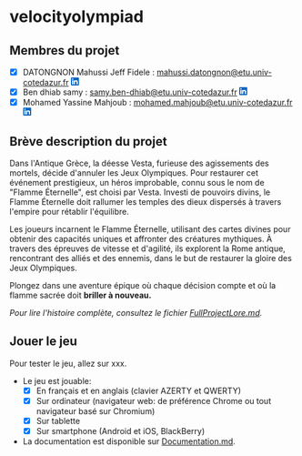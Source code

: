# velocityolympiad

## Membres du projet

- [x] DATONGNON Mahussi Jeff Fidele :
  mahussi.datongnon@etu.univ-cotedazur.fr [![logo](public/LinkedIn.png)](https://www.linkedin.com/in/mahussi-datongnon/)
- [x] Ben dhiab samy :
  samy.ben-dhiab@etu.univ-cotedazur.fr [![logo](public/LinkedIn.png)](https://www.linkedin.com/in/samy-ben-dhiab-606915240/)
- [x] Mohamed Yassine Mahjoub :
  mohamed.mahjoub@etu.univ-cotedazur.fr [![logo](public/LinkedIn.png)](https://www.linkedin.com/in/mohamed-mahjoub-a525a4228/)

## Brève description du projet

Dans l'Antique Grèce, la déesse Vesta, furieuse des agissements des mortels, décide d'annuler les Jeux Olympiques. Pour
restaurer cet événement prestigieux, un héros improbable, connu sous le nom de "Flamme Éternelle", est choisi par Vesta.
Investi de pouvoirs divins, le Flamme Éternelle doit rallumer les temples des dieux dispersés à travers l'empire pour
rétablir l'équilibre.

Les joueurs incarnent le Flamme Éternelle, utilisant des cartes divines pour obtenir des capacités uniques et affronter
des créatures mythiques. À travers des épreuves de vitesse et d'agilité, ils explorent la Rome antique, rencontrant des
alliés et des ennemis, dans le but de restaurer la gloire des Jeux Olympiques.

Plongez dans une aventure épique où chaque décision compte et où la flamme sacrée doit **briller à nouveau.**

*Pour lire l'histoire complète, consultez le fichier [FullProjectLore.md](FullPVelocityOlympiadLore.md).*

## Jouer le jeu

Pour tester le jeu, allez sur xxx.

[//]: # (Pour tester le jeu, allez sur [Velocity Olympiad]&#40;https://velocityolympiad.netlify.app/&#41;.)

- Le jeu est jouable:
    - [x] En français et en anglais (clavier AZERTY et QWERTY)
    - [x] Sur ordinateur (navigateur web: de préférence Chrome ou tout navigateur basé sur Chromium)
    - [x] Sur tablette
    - [x] Sur smartphone (Android et iOS, BlackBerry)

- La documentation est disponible sur [Documentation.md](Documentation.md).




